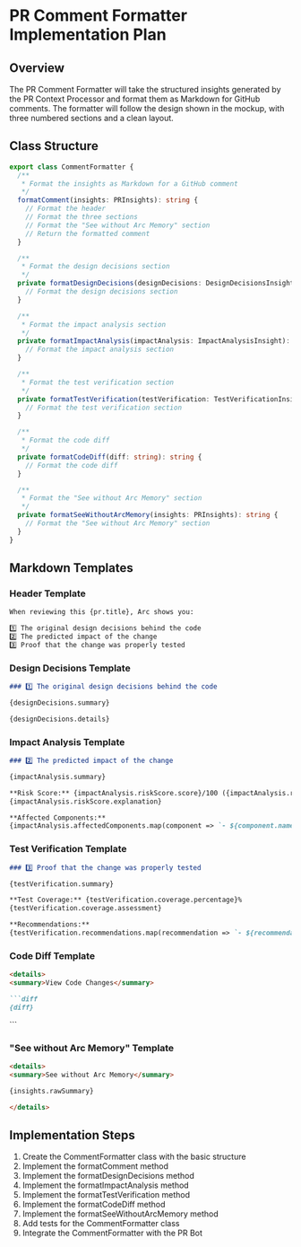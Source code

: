 # PR Comment Formatter Implementation Plan

## Overview

The PR Comment Formatter will take the structured insights generated by the PR Context Processor and format them as Markdown for GitHub comments. The formatter will follow the design shown in the mockup, with three numbered sections and a clean layout.

## Class Structure

```typescript
export class CommentFormatter {
  /**
   * Format the insights as Markdown for a GitHub comment
   */
  formatComment(insights: PRInsights): string {
    // Format the header
    // Format the three sections
    // Format the "See without Arc Memory" section
    // Return the formatted comment
  }

  /**
   * Format the design decisions section
   */
  private formatDesignDecisions(designDecisions: DesignDecisionsInsight): string {
    // Format the design decisions section
  }

  /**
   * Format the impact analysis section
   */
  private formatImpactAnalysis(impactAnalysis: ImpactAnalysisInsight): string {
    // Format the impact analysis section
  }

  /**
   * Format the test verification section
   */
  private formatTestVerification(testVerification: TestVerificationInsight): string {
    // Format the test verification section
  }

  /**
   * Format the code diff
   */
  private formatCodeDiff(diff: string): string {
    // Format the code diff
  }

  /**
   * Format the "See without Arc Memory" section
   */
  private formatSeeWithoutArcMemory(insights: PRInsights): string {
    // Format the "See without Arc Memory" section
  }
}
```

## Markdown Templates

### Header Template

```markdown
When reviewing this {pr.title}, Arc shows you:

1️⃣ The original design decisions behind the code
2️⃣ The predicted impact of the change
3️⃣ Proof that the change was properly tested
```

### Design Decisions Template

```markdown
### 1️⃣ The original design decisions behind the code

{designDecisions.summary}

{designDecisions.details}
```

### Impact Analysis Template

```markdown
### 2️⃣ The predicted impact of the change

{impactAnalysis.summary}

**Risk Score:** {impactAnalysis.riskScore.score}/100 ({impactAnalysis.riskScore.level})
{impactAnalysis.riskScore.explanation}

**Affected Components:**
{impactAnalysis.affectedComponents.map(component => `- ${component.name}: ${component.impact}`).join('\n')}
```

### Test Verification Template

```markdown
### 3️⃣ Proof that the change was properly tested

{testVerification.summary}

**Test Coverage:** {testVerification.coverage.percentage}%
{testVerification.coverage.assessment}

**Recommendations:**
{testVerification.recommendations.map(recommendation => `- ${recommendation}`).join('\n')}
```

### Code Diff Template

```markdown
<details>
<summary>View Code Changes</summary>

```diff
{diff}
```

</details>
```

### "See without Arc Memory" Template

```markdown
<details>
<summary>See without Arc Memory</summary>

{insights.rawSummary}

</details>
```

## Implementation Steps

1. Create the CommentFormatter class with the basic structure
2. Implement the formatComment method
3. Implement the formatDesignDecisions method
4. Implement the formatImpactAnalysis method
5. Implement the formatTestVerification method
6. Implement the formatCodeDiff method
7. Implement the formatSeeWithoutArcMemory method
8. Add tests for the CommentFormatter class
9. Integrate the CommentFormatter with the PR Bot
